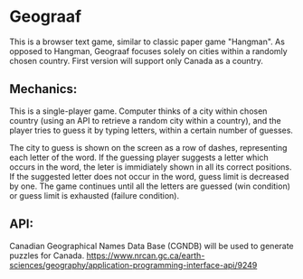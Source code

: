 # Geograaf

This is a browser text game, similar to classic paper game "Hangman". As opposed to Hangman, Geograaf focuses solely on cities within a randomly chosen country. First version will support only Canada as a country.

## Mechanics:

This is a single-player game. Computer thinks of a city within chosen country (using an API to retrieve a random city within a country), and the player tries to guess it by typing letters, within a certain number of guesses.

The city to guess is shown on the screen as a row of dashes, representing each letter of the word. If the guessing player suggests a letter which occurs in the word, the leter is immidiately shown in all its correct positions. If the suggested letter does not occur in the word, guess limit is decreased by one. The game continues until all the letters are guessed (win condition) or guess limit is exhausted (failure condition).

## API:

Canadian Geographical Names Data Base (CGNDB) will be used to generate puzzles for Canada.
https://www.nrcan.gc.ca/earth-sciences/geography/application-programming-interface-api/9249





